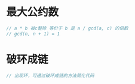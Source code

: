 # 最大公约数
~~~c++
// a * b 被c整除 等价于 b 是 a / gcd(a, c) 的倍数
// gcd(n, n + 1) = 1
~~~

# 破环成链
~~~c++
// 出现环，可通过破环成链的方法简化代码
~~~
